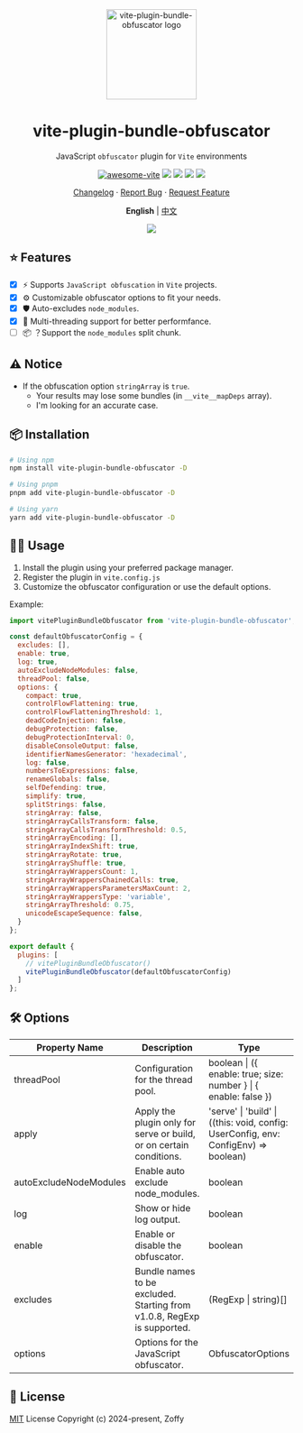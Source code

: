 <div align="center">

<img height="160" src="https://www.obfuscator.io/static/images/logo.png" alt="vite-plugin-bundle-obfuscator logo" />

# vite-plugin-bundle-obfuscator

JavaScript `obfuscator` plugin for `Vite` environments

[![awesome-vite](https://awesome.re/badge.svg)](https://github.com/vitejs/awesome-vite)
[![][npm-release-shield]][npm-release-link]
[![][npm-downloads-shield]][npm-release-link]
[![][github-releasedate-shield]][github-releasedate-link]
[![][github-license-shield]][github-license-link]

[Changelog](./CHANGELOG.md) · [Report Bug][github-issues-link] · [Request Feature][github-pr-link]

<p align="center">
  <strong>English</strong> | <a href="./README.zh-CN.md">中文</a>
</p>

![](https://raw.githubusercontent.com/andreasbm/readme/master/assets/lines/rainbow.png)

</div>

[npm-release-shield]: https://img.shields.io/npm/v/vite-plugin-bundle-obfuscator?color=369eff&labelColor=black&logo=npm&logoColor=white

[npm-downloads-shield]: https://img.shields.io/npm/dt/vite-plugin-bundle-obfuscator?color=red&labelColor=black&logo=npm&logoColor=white

[npm-release-link]: https://www.npmjs.com/package/vite-plugin-bundle-obfuscator

[github-releasedate-shield]: https://img.shields.io/github/release-date/z0ffy/vite-plugin-bundle-obfuscator?labelColor=black

[github-releasedate-link]: https://github.com/z0ffy/vite-plugin-bundle-obfuscator/releases

[github-issues-shield]: https://img.shields.io/github/issues/z0ffy/vite-plugin-bundle-obfuscator?color=ff80eb&labelColor=black

[github-issues-link]: https://github.com/z0ffy/vite-plugin-bundle-obfuscator/issues

[github-license-shield]: https://img.shields.io/github/license/z0ffy/vite-plugin-bundle-obfuscator?color=white&labelColor=black

[github-license-link]: https://github.com/z0ffy/vite-plugin-bundle-obfuscator/blob/main/LICENSE

[github-pr-link]: https://github.com/z0ffy/vite-plugin-bundle-obfuscator/pulls

## ⭐️ Features

- [x] ⚡ Supports `JavaScript obfuscation` in `Vite` projects.
- [x] ⚙️ Customizable obfuscator options to fit your needs.
- [x] 🛡️ Auto-excludes `node_modules`.
- [x] 🚀 Multi-threading support for better performfance.
- [ ] 📦 ？Support the `node_modules` split chunk.

## ⚠️ Notice

- If the obfuscation option `stringArray` is `true`.
    - Your results may lose some bundles (in `__vite__mapDeps` array).
    - I'm looking for an accurate case.

## 📦 Installation

```bash
# Using npm
npm install vite-plugin-bundle-obfuscator -D

# Using pnpm
pnpm add vite-plugin-bundle-obfuscator -D

# Using yarn
yarn add vite-plugin-bundle-obfuscator -D
```

## 👨‍💻 Usage

1. Install the plugin using your preferred package manager.
2. Register the plugin in `vite.config.js`
3. Customize the obfuscator configuration or use the default options.

Example:

```javascript
import vitePluginBundleObfuscator from 'vite-plugin-bundle-obfuscator';

const defaultObfuscatorConfig = {
  excludes: [],
  enable: true,
  log: true,
  autoExcludeNodeModules: false,
  threadPool: false,
  options: {
    compact: true,
    controlFlowFlattening: true,
    controlFlowFlatteningThreshold: 1,
    deadCodeInjection: false,
    debugProtection: false,
    debugProtectionInterval: 0,
    disableConsoleOutput: false,
    identifierNamesGenerator: 'hexadecimal',
    log: false,
    numbersToExpressions: false,
    renameGlobals: false,
    selfDefending: true,
    simplify: true,
    splitStrings: false,
    stringArray: false,
    stringArrayCallsTransform: false,
    stringArrayCallsTransformThreshold: 0.5,
    stringArrayEncoding: [],
    stringArrayIndexShift: true,
    stringArrayRotate: true,
    stringArrayShuffle: true,
    stringArrayWrappersCount: 1,
    stringArrayWrappersChainedCalls: true,
    stringArrayWrappersParametersMaxCount: 2,
    stringArrayWrappersType: 'variable',
    stringArrayThreshold: 0.75,
    unicodeEscapeSequence: false,
  }
};

export default {
  plugins: [
    // vitePluginBundleObfuscator()
    vitePluginBundleObfuscator(defaultObfuscatorConfig)
  ]
};
```

## 🛠️ Options

| Property Name          | Description                                                             | Type                                                                                | Default                 | Version |
|------------------------|-------------------------------------------------------------------------|-------------------------------------------------------------------------------------|-------------------------|---------|
| threadPool             | Configuration for the thread pool.                                      | boolean \| ({ enable: true; size: number } \| { enable: false })                    | false                   | v1.2.0  |
| apply                  | Apply the plugin only for serve or build, or on certain conditions.     | 'serve' \| 'build' \| ((this: void, config: UserConfig, env: ConfigEnv) => boolean) | build                   | v1.1.0  |
| autoExcludeNodeModules | Enable auto exclude node_modules.                                       | boolean                                                                             | false                   | v1.0.9  |
| log                    | Show or hide log output.                                                | boolean                                                                             | true                    | v1.0.4  |
| enable                 | Enable or disable the obfuscator.                                       | boolean                                                                             | true                    | v1.0.1  |
| excludes               | Bundle names to be excluded. Starting from v1.0.8, RegExp is supported. | (RegExp \| string)[]                                                                | []                      | v1.0.0  |
| options                | Options for the JavaScript obfuscator.                                  | ObfuscatorOptions                                                                   | defaultObfuscatorConfig | v1.0.0  |

## 📄 License

[MIT](https://opensource.org/licenses/MIT) License Copyright (c) 2024-present, Zoffy
